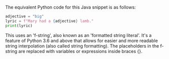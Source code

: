 The equivalent Python code for this Java snippet is as follows:

```python
adjective = "big"
lyric = f"Mary had a {adjective} lamb."
print(lyric)
```

This uses an 'f-string', also known as an 'formatted string literal'. It's a feature of Python 3.6 and above that allows for easier and more readable string interpolation (also called string formatting). The placeholders in the f-string are replaced with variables or expressions inside braces {}.

